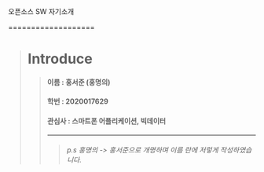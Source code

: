 오픈소스 SW 자기소개

===================

>   # Introduce
>
>>   #### 이름 : 홍서준 (홍명의)
>>
>>   #### 학번 : 2020017629
>>
>>   #### 관심사 : 스마트폰 어플리케이션, 빅데이터
>>
>>   --------------------------------------------------------
>>
>>>   ###### p.s 홍명의 -> 홍서준으로 개명하며 이름 란에 저렇게 작성하였습니다. 

